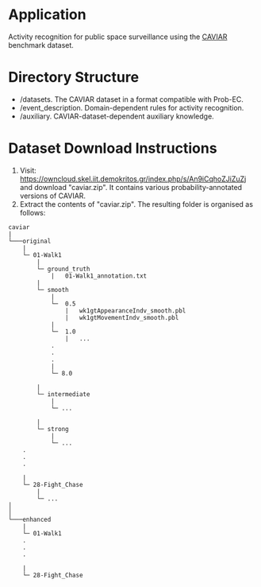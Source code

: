 # Application

Activity recognition for public space surveillance using the [CAVIAR](http://homepages.inf.ed.ac.uk/rbf/CAVIARDATA1/) benchmark dataset.

# Directory Structure
- /datasets. The CAVIAR dataset in a format compatible with Prob-EC.
- /event_description. Domain-dependent rules for activity recognition.
- /auxiliary. CAVIAR-dataset-dependent auxiliary knowledge.

# Dataset Download Instructions
1. Visit: https://owncloud.skel.iit.demokritos.gr/index.php/s/An9iCqhoZJiZuZj and download "caviar.zip". It contains various probability-annotated versions of CAVIAR.
2. Extract the contents of "caviar.zip". The resulting folder is organised as follows: 

```
caviar
|	
└───original
	|	
	└─ 01-Walk1
		|
		└─ ground_truth
			|	01-Walk1_annotation.txt
		|
		└─ smooth
			|
			└─	0.5
				|	wk1gtAppearanceIndv_smooth.pbl
				|	wk1gtMovementIndv_smooth.pbl
			|
			└─	1.0
				|   ...
			.
			.
			.
			|
			└─ 8.0

		|
		└─ intermediate
			|
			└─ ...

		|
		└─ strong
			|
			└─ ...
	.
	.
	.

	|
	└─ 28-Fight_Chase
		|
		└─ ...
│  
│  
└───enhanced
	|	
	└─ 01-Walk1
	.
	.
	.

	|
	└─ 28-Fight_Chase


```


